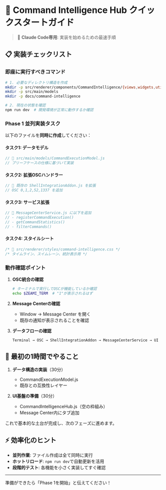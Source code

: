 # 🚀 Command Intelligence Hub クイックスタートガイド

> 🤖 **Claude Code専用**: 実装を始めるための最速手順

## 📋 実装チェックリスト

### 即座に実行すべきコマンド
```bash
# 1. 必要なディレクトリ構造を作成
mkdir -p src/renderer/components/CommandIntelligence/{views,widgets,utils}
mkdir -p src/main/models
mkdir -p docs/command-intelligence

# 2. 現在の状態を確認
npm run dev  # 開発環境が正常に動作するか確認
```

### Phase 1 並列実装タスク

以下のファイルを**同時に作成**してください：

#### タスク1: データモデル
```javascript
// 📍 src/main/models/CommandExecutionModel.js
// ブリーフケースの仕様に基づいて実装
```

#### タスク2: 拡張OSCハンドラー
```javascript
// 📍 既存の ShellIntegrationAddon.js を拡張
// OSC 0,1,2,52,1337 を追加
```

#### タスク3: サービス拡張
```javascript
// 📍 MessageCenterService.js に以下を追加
// - registerCommandExecution()
// - getCommandStatistics()
// - filterCommands()
```

#### タスク4: スタイルシート
```css
/* 📍 src/renderer/styles/command-intelligence.css */
/* タイムライン、スイムレーン、統計表示用 */
```

### 動作確認ポイント

1. **OSC統合の確認**
   ```bash
   # ターミナルで実行してOSCが機能しているか確認
   echo $ZEAMI_TERM  # "1"が表示されるはず
   ```

2. **Message Centerの確認**
   - Window → Message Center を開く
   - 既存の通知が表示されることを確認

3. **データフローの確認**
   ```
   Terminal → OSC → ShellIntegrationAddon → MessageCenterService → UI
   ```

## 🎯 最初の1時間でやること

1. **データ構造の実装**（30分）
   - CommandExecutionModel.js
   - 既存との互換性レイヤー

2. **UI基盤の準備**（30分）
   - CommandIntelligenceHub.js（空の枠組み）
   - Message Center内にタブ追加

これで基本的な土台が完成し、次のフェーズに進めます。

## ⚡ 効率化のヒント

- **並列作業**: ファイル作成は全て同時に実行
- **ホットリロード**: `npm run dev`で自動更新を活用
- **段階的テスト**: 各機能を小さく実装してすぐ確認

---

準備ができたら「Phase 1を開始」と伝えてください！